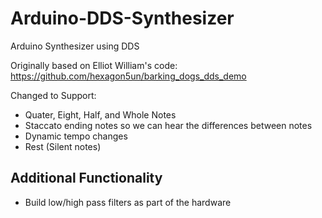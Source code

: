 # Arduino-DDS-Synthesizer
Arduino Synthesizer using DDS

Originally based on Elliot William's code:
https://github.com/hexagon5un/barking_dogs_dds_demo

Changed to Support:
* Quater, Eight, Half, and Whole Notes
* Staccato ending notes so we can hear the differences between notes
* Dynamic tempo changes
* Rest (Silent notes)

## Additional Functionality
* Build low/high pass filters as part of the hardware
